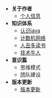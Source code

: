 
- **关于作者**
     - [个人信息](/use/home)
- **知识体系**     
    - [认识java](/information/learning)
    - [计数机网络](/information/web)
    - [人丑多读书](/information/books)
    - [技术牛人](/information/oxen)
- **意识篇**
   - 思维模式
   - 团队建设
- **版本更新**
  - [版本更新](/docs/changelog)